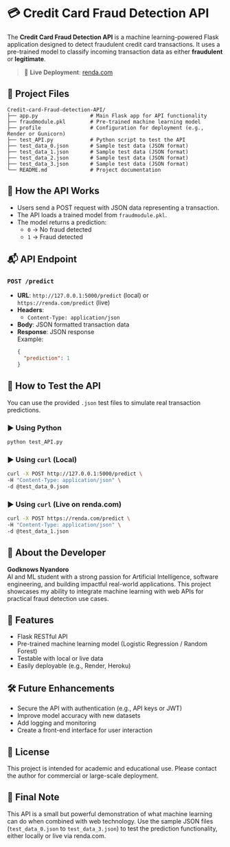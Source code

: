# 💳 Credit Card Fraud Detection API

The **Credit Card Fraud Detection API** is a machine learning-powered Flask application designed to detect fraudulent credit card transactions. It uses a pre-trained model to classify incoming transaction data as either **fraudulent** or **legitimate**.

> 🔗 **Live Deployment**: [renda.com](https://renda.com)

## 📁 Project Files

```
Credit-card-Fraud-detection-API/
├── app.py                 # Main Flask app for API functionality
├── fraudmodule.pkl        # Pre-trained machine learning model
├── profile                # Configuration for deployment (e.g., Render or Gunicorn)
├── test_API.py            # Python script to test the API
├── test_data_0.json       # Sample test data (JSON format)
├── test_data_1.json       # Sample test data (JSON format)
├── test_data_2.json       # Sample test data (JSON format)
├── test_data_3.json       # Sample test data (JSON format)
└── README.md              # Project documentation
```

## 🚀 How the API Works

- Users send a POST request with JSON data representing a transaction.
- The API loads a trained model from `fraudmodule.pkl`.
- The model returns a prediction:
  - `0` → No fraud detected
  - `1` → Fraud detected

## 📬 API Endpoint

### `POST /predict`

- **URL**: `http://127.0.0.1:5000/predict` (local) or `https://renda.com/predict` (live)
- **Headers**:
  - `Content-Type: application/json`
- **Body**: JSON formatted transaction data  
- **Response**: JSON response  
  Example:
  ```json
  {
    "prediction": 1
  }
  ```

## 🧪 How to Test the API

You can use the provided `.json` test files to simulate real transaction predictions.

### ▶️ Using Python

```bash
python test_API.py
```

### ▶️ Using `curl` (Local)

```bash
curl -X POST http://127.0.0.1:5000/predict \
-H "Content-Type: application/json" \
-d @test_data_0.json
```

### ▶️ Using `curl` (Live on renda.com)

```bash
curl -X POST https://renda.com/predict \
-H "Content-Type: application/json" \
-d @test_data_1.json
```

## 👤 About the Developer

**Godknows Nyandoro**  
AI and ML student with a strong passion for Artificial Intelligence, software engineering, and building impactful real-world applications. This project showcases my ability to integrate machine learning with web APIs for practical fraud detection use cases.

## 🌟 Features

- Flask RESTful API  
- Pre-trained machine learning model (Logistic Regression / Random Forest)  
- Testable with local or live data  
- Easily deployable (e.g., Render, Heroku)  

## 🛠 Future Enhancements

- Secure the API with authentication (e.g., API keys or JWT)  
- Improve model accuracy with new datasets  
- Add logging and monitoring  
- Create a front-end interface for user interaction  

## 📜 License

This project is intended for academic and educational use. Please contact the author for commercial or large-scale deployment.

## 🧠 Final Note

This API is a small but powerful demonstration of what machine learning can do when combined with web technology. Use the sample JSON files (`test_data_0.json` to `test_data_3.json`) to test the prediction functionality, either locally or live via renda.com.
